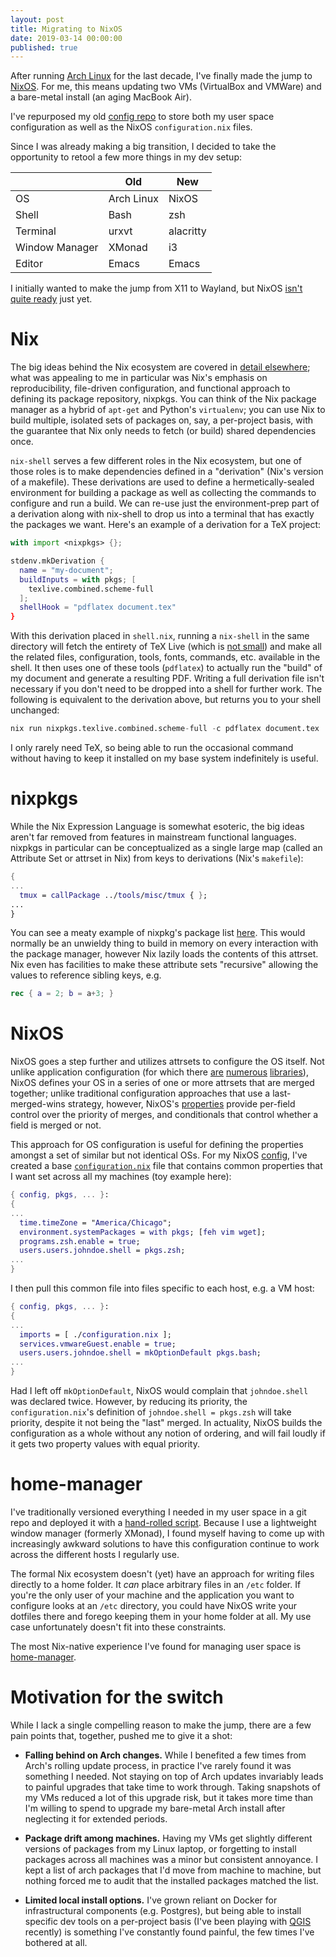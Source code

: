 ```yaml
---
layout: post
title: Migrating to NixOS
date: 2019-03-14 00:00:00
published: true
---
```


After running [Arch Linux][1] for the last decade, I've finally made
the jump to [NixOS][2]. For me, this means updating two VMs
(VirtualBox and VMWare) and a bare-metal install (an aging MacBook
Air).

I've repurposed my old [config repo][3] to store both my user space
configuration as well as the NixOS `configuration.nix` files.

Since I was already making a big transition, I decided to take the
opportunity to retool a few more things in my dev setup:

|                | Old        | New       |
|----------------|------------|-----------|
| OS             | Arch Linux | NixOS     |
| Shell          | Bash       | zsh       |
| Terminal       | urxvt      | alacritty |
| Window Manager | XMonad     | i3        |
| Editor         | Emacs      | Emacs     |

I initially wanted to make the jump from X11 to Wayland, but NixOS
[isn't quite ready][4] just yet.

# Nix

The big ideas behind the Nix ecosystem are covered in [detail
elsewhere][5]; what was appealing to me in particular was Nix's
emphasis on reproducibility, file-driven configuration, and functional
approach to defining its package repository, nixpkgs. You can think of
the Nix package manager as a hybrid of `apt-get` and Python's
`virtualenv`; you can use Nix to build multiple, isolated sets of
packages on, say, a per-project basis, with the guarantee that Nix
only needs to fetch (or build) shared dependencies once.

`nix-shell` serves a few different roles in the Nix ecosystem, but one
of those roles is to make dependencies defined in a "derivation"
(Nix's version of a makefile). These derivations are used to define a
hermetically-sealed environment for building a package as well as
collecting the commands to configure and run a build. We can re-use
just the environment-prep part of a derivation along with nix-shell to
drop us into a terminal that has exactly the packages we want. Here's
an example of a derivation for a TeX project:

```nix
with import <nixpkgs> {};

stdenv.mkDerivation {
  name = "my-document";
  buildInputs = with pkgs; [
    texlive.combined.scheme-full
  ];
  shellHook = "pdflatex document.tex"
}
```

With this derivation placed in `shell.nix`, running a `nix-shell` in
the same directory will fetch the entirety of TeX Live (which is [not
small](https://tex.stackexchange.com/questions/302676/how-large-is-the-full-install-of-texlive/323739))
and make all the related files, configuration, tools, fonts, commands,
etc. available in the shell. It then uses one of these tools
(`pdflatex`) to actually run the "build" of my document and generate a
resulting PDF. Writing a full derivation file isn't necessary if you
don't need to be dropped into a shell for further work. The following
is equivalent to the derivation above, but returns you to your shell
unchanged:

```nix
nix run nixpkgs.texlive.combined.scheme-full -c pdflatex document.tex
```

I only rarely need TeX, so being able to run the occasional command
without having to keep it installed on my base system indefinitely is
useful.

# nixpkgs

While the Nix Expression Language is somewhat esoteric, the big ideas
aren't far removed from features in mainstream functional
languages. nixpkgs in particular can be conceptualized as a single
large map (called an Attribute Set or attrset in Nix) from keys to
derivations (Nix's `makefile`):

```nix
{
...
  tmux = callPackage ../tools/misc/tmux { };
...
}
```

You can see a meaty example of nixpkg's package list [here][6]. This
would normally be an unwieldy thing to build in memory on every
interaction with the package manager, however Nix lazily loads the
contents of this attrset. Nix even has facilities to make these
attribute sets "recursive" allowing the values to reference sibling
keys, e.g.

```nix
rec { a = 2; b = a+3; }
```

# NixOS

NixOS goes a step further and utilizes attrsets to configure the OS
itself. Not unlike application configuration (for which there
[are](https://github.com/lightbend/config)
[numerous](https://github.com/markbates/configatron)
[libraries](https://github.com/weavejester/environ)), NixOS defines
your OS in a series of one or more attrsets that are merged together;
unlike traditional configuration approaches that use a
last-merged-wins strategy, however, NixOS's [properties][7] provide
per-field control over the priority of merges, and conditionals that
control whether a field is merged or not.

This approach for OS configuration is useful for defining the
properties amongst a set of similar but not identical OSs. For my
NixOS [config][3], I've created a base [`configuration.nix`][8] file
that contains common properties that I want set across all my machines
(toy example here):

```nix
{ config, pkgs, ... }:
{
...
  time.timeZone = "America/Chicago";
  environment.systemPackages = with pkgs; [feh vim wget];
  programs.zsh.enable = true;
  users.users.johndoe.shell = pkgs.zsh;
...
}
```

I then pull this common file into files specific to each host, e.g. a
VM host:

```nix
{ config, pkgs, ... }:
{
...
  imports = [ ./configuration.nix ];
  services.vmwareGuest.enable = true;
  users.users.johndoe.shell = mkOptionDefault pkgs.bash;
...
}
```

Had I left off `mkOptionDefault`, NixOS would complain that
`johndoe.shell` was declared twice. However, by reducing its priority,
the `configuration.nix`'s definition of `johndoe.shell = pkgs.zsh`
will take priority, despite it not being the "last" merged. In
actuality, NixOS builds the configuration as a whole without any
notion of ordering, and will fail loudly if it gets two property
values with equal priority.

# home-manager

I've traditionally versioned everything I needed in my user space in a
git repo and deployed it with a [hand-rolled
script](/git-dotfile-versioning-across-systems). Because I use a
lightweight window manager (formerly XMonad), I found myself having to
come up with increasingly awkward solutions to have this configuration
continue to work across the different hosts I regularly use.

The formal Nix ecosystem doesn't (yet) have an approach for writing
files directly to a home folder. It *can* place arbitrary files in an
`/etc` folder. If you're the only user of your machine and the
application you want to configure looks at an `/etc` directory, you
could have NixOS write your dotfiles there and forego keeping them in
your home folder at all. My use case unfortunately doesn't fit into
these constraints.

The most Nix-native experience I've found for managing user space is
[home-manager](https://github.com/rycee/home-manager).

# Motivation for the switch

While I lack a single compelling reason to make the jump, there are a
few pain points that, together, pushed me to give it a shot:

- **Falling behind on Arch changes.** While I benefited a few times
  from Arch's rolling update process, in practice I've rarely found it
  was something I needed. Not staying on top of Arch updates
  invariably leads to painful upgrades that take time to work
  through. Taking snapshots of my VMs reduced a lot of this upgrade
  risk, but it takes more time than I'm willing to spend to upgrade my
  bare-metal Arch install after neglecting it for extended periods.

- **Package drift among machines.** Having my VMs get slightly
  different versions of packages from my Linux laptop, or forgetting
  to install packages across all machines was a minor but consistent
  annoyance. I kept a list of arch packages that I'd move from machine
  to machine, but nothing forced me to audit that the installed
  packages matched the list.

- **Limited local install options.** I've grown reliant on Docker for
   infrastructural components (e.g. Postgres), but being able to
   install specific dev tools on a per-project basis (I've been
   playing with [QGIS][10] recently) is something I've constantly found
   painful, the few times I've bothered at all.

[1]: https://www.archlinux.org/
[2]: https://nixos.org/
[3]: https://github.com/malloc47/config
[4]: https://github.com/NixOS/nixpkgs/projects/11
[5]: https://nixos.org/nix/
[6]: https://github.com/NixOS/nixpkgs/blob/master/pkgs/top-level/all-packages.nix
[7]: https://nixos.wiki/wiki/NixOS:Properties
[8]: https://github.com/malloc47/config/blob/cd6d1568f50c9b839f5146b45362cd6c4d857882/nixos/configuration.nix
[9]: https://github.com/malloc47/config/blob/cd6d1568f50c9b839f5146b45362cd6c4d857882/hosts/rally.nix
[10]: https://www.qgis.org/
